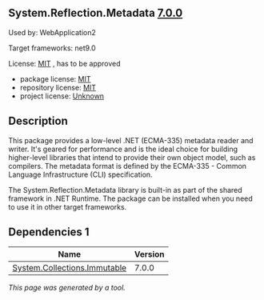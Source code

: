 System.Reflection.Metadata [7.0.0](https://www.nuget.org/packages/System.Reflection.Metadata/7.0.0)
--------------------

Used by: WebApplication2

Target frameworks: net9.0

License: [MIT](../../../../licenses/mit) , has to be approved

- package license: [MIT](https://licenses.nuget.org/MIT) 
- repository license: [MIT](https://github.com/dotnet/runtime) 
- project license: [Unknown](https://dot.net/) 

Description
-----------
This package provides a low-level .NET (ECMA-335) metadata reader and writer. It's geared for performance and is the ideal choice for building higher-level libraries that intend to provide their own object model, such as compilers. The metadata format is defined by the ECMA-335 - Common Language Infrastructure (CLI) specification.

The System.Reflection.Metadata library is built-in as part of the shared framework in .NET Runtime. The package can be installed when you need to use it in other target frameworks.

Dependencies 1
-----------

|Name|Version|
|----------|:----|
|[System.Collections.Immutable](../../../../packages/nuget.org/system.collections.immutable/7.0.0)|7.0.0|

*This page was generated by a tool.*